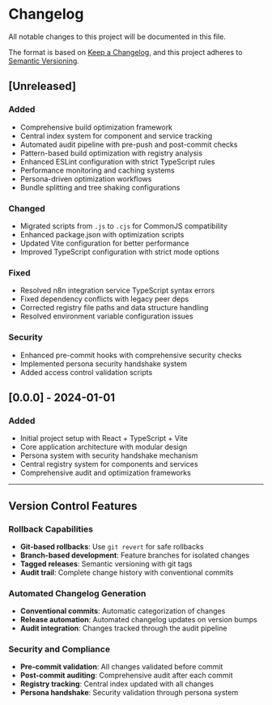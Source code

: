 # Changelog

All notable changes to this project will be documented in this file.

The format is based on [Keep a Changelog](https://keepachangelog.com/en/1.0.0/),
and this project adheres to [Semantic Versioning](https://semver.org/spec/v2.0.0.html).

## [Unreleased]

### Added
- Comprehensive build optimization framework
- Central index system for component and service tracking
- Automated audit pipeline with pre-push and post-commit checks
- Pattern-based build optimization with registry analysis
- Enhanced ESLint configuration with strict TypeScript rules
- Performance monitoring and caching systems
- Persona-driven optimization workflows
- Bundle splitting and tree shaking configurations

### Changed
- Migrated scripts from `.js` to `.cjs` for CommonJS compatibility
- Enhanced package.json with optimization scripts
- Updated Vite configuration for better performance
- Improved TypeScript configuration with strict mode options

### Fixed
- Resolved n8n integration service TypeScript syntax errors
- Fixed dependency conflicts with legacy peer deps
- Corrected registry file paths and data structure handling
- Resolved environment variable configuration issues

### Security
- Enhanced pre-commit hooks with comprehensive security checks
- Implemented persona security handshake system
- Added access control validation scripts

## [0.0.0] - 2024-01-01

### Added
- Initial project setup with React + TypeScript + Vite
- Core application architecture with modular design
- Persona system with security handshake mechanism
- Central registry system for components and services
- Comprehensive audit and optimization frameworks

---

## Version Control Features

### Rollback Capabilities
- **Git-based rollbacks**: Use `git revert` for safe rollbacks
- **Branch-based development**: Feature branches for isolated changes
- **Tagged releases**: Semantic versioning with git tags
- **Audit trail**: Complete change history with conventional commits

### Automated Changelog Generation
- **Conventional commits**: Automatic categorization of changes
- **Release automation**: Automated changelog updates on version bumps
- **Audit integration**: Changes tracked through the audit pipeline

### Security and Compliance
- **Pre-commit validation**: All changes validated before commit
- **Post-commit auditing**: Comprehensive audit after each commit
- **Registry tracking**: Central index updated with all changes
- **Persona handshake**: Security validation through persona system 